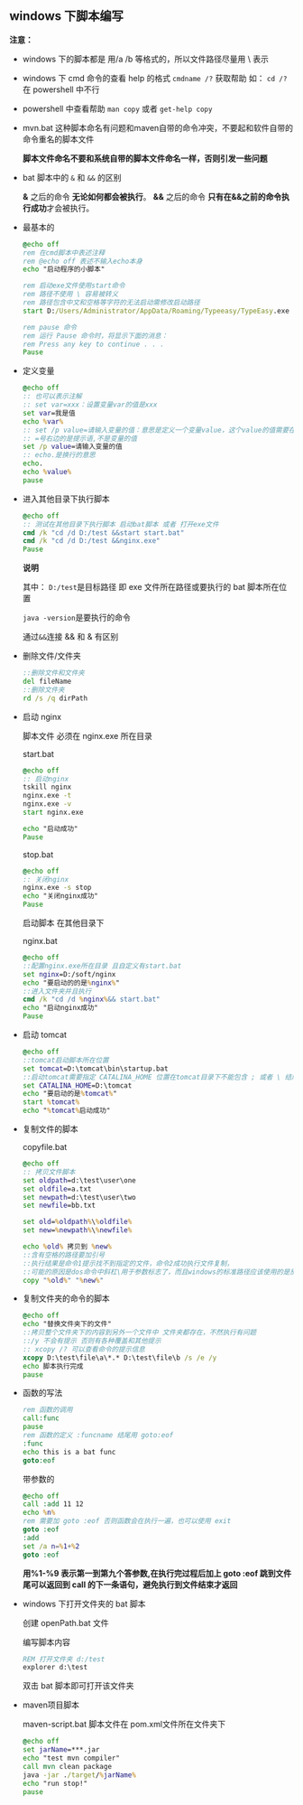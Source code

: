 ## windows 下脚本编写

**注意：**

- windows 下的脚本都是 用/a /b 等格式的，所以文件路径尽量用 \ 表示

- windows 下 cmd 命令的查看 help 的格式 `cmdname /?` 获取帮助 如： `cd /?` 在 powershell 中不行

- powershell 中查看帮助 `man copy` 或者 `get-help copy`

- mvn.bat 这种脚本命名有问题和maven自带的命令冲突，不要起和软件自带的命令重名的脚本文件 

  **脚本文件命名不要和系统自带的脚本文件命名一样，否则引发一些问题**

- bat 脚本中的 `&` 和 `&&` 的区别

  **&** 之后的命令 **无论如何都会被执行**。
  **&&** 之后的命令 **只有在&&之前的命令执行成功**才会被执行。

- 最基本的

  ```bat
  @echo off
  rem 在cmd脚本中表述注释
  rem @echo off 表述不输入echo本身
  echo "启动程序的小脚本"

  rem 启动exe文件使用start命令
  rem 路径不使用 \ 容易被转义
  rem 路径包含中文和空格等字符的无法启动需修改启动路径
  start D:/Users/Administrator/AppData/Roaming/Typeeasy/TypeEasy.exe

  rem pause 命令
  rem 运行 Pause 命令时，将显示下面的消息：
  rem Press any key to continue . . .
  Pause
  ```

- 定义变量

  ```bat
  @echo off
  :: 也可以表示注解
  :: set var=xxx：设置变量var的值是xxx
  set var=我是值
  echo %var%
  :: set /p value=请输入变量的值：意思是定义一个变量value，这个value的值需要在控制台上动态输入
  :: =号右边的是提示语,不是变量的值
  set /p value=请输入变量的值
  :: echo.是换行的意思
  echo.
  echo %value%
  pause
  ```

* 进入其他目录下执行脚本

  ```bat
  @echo off
  :: 测试在其他目录下执行脚本 启动bat脚本 或者 打开exe文件
  cmd /k "cd /d D:/test &&start start.bat"
  cmd /k "cd /d D:/test &&nginx.exe"
  Pause
  ```

  **说明**

  其中：
  `D:/test`是目标路径 即 exe 文件所在路径或要执行的 bat 脚本所在位置

  `java -version`是要执行的命令

  通过`&&`连接 && 和 & 有区别

* 删除文件/文件夹

  ```bat
  ::删除文件和文件夹
  del fileName
  ::删除文件夹
  rd /s /q dirPath
  ```

* 启动 nginx

  脚本文件 必须在 nginx.exe 所在目录

  start.bat

  ```bat
  @echo off
  :: 启动nginx
  tskill nginx
  nginx.exe -t
  nginx.exe -v
  start nginx.exe

  echo "启动成功"
  Pause
  ```

  stop.bat

  ```bat
  @echo off
  :: 关闭nginx
  nginx.exe -s stop
  echo "关闭nginx成功"
  Pause
  ```

  启动脚本 在其他目录下

  nginx.bat

  ```bat
  @echo off
  ::配置nginx.exe所在目录 且自定义有start.bat
  set nginx=D:/soft/nginx
  echo "要启动的的是%nginx%"
  ::进入文件夹并且执行
  cmd /k "cd /d %nginx%&& start.bat"
  echo "启动nginx成功"
  Pause
  ```

* 启动 tomcat

  ```bat
  @echo off
  ::tomcat启动脚本所在位置
  set tomcat=D:\tomcat\bin\startup.bat
  ::启动tomcat需要指定 CATALINA_HOME 位置在tomcat目录下不能包含 ; 或者 \ 结尾
  set CATALINA_HOME=D:\tomcat
  echo "要启动的是%tomcat%"
  start %tomcat%
  echo "%tomcat%启动成功"
  ```

* 复制文件的脚本

  copyfile.bat

  ```bat
  @echo off
  :: 拷贝文件脚本
  set oldpath=d:\test\user\one
  set oldfile=a.txt
  set newpath=d:\test\user\two
  set newfile=bb.txt

  set old=%oldpath%\%oldfile%
  set new=%newpath%\%newfile%

  echo %old% 拷贝到 %new%
  ::含有空格的路径要加引号
  ::执行结果是命令1提示找不到指定的文件，命令2成功执行文件复制，
  ::可能的原因是dos命令中斜杠\用于参数标志了，而且windows的标准路径应该使用的是反斜杠\来分割。
  copy "%old%" "%new%"
  ```

* 复制文件夹的命令的脚本

  ```bat
  @echo off
  echo "替换文件夹下的文件"
  ::拷贝整个文件夹下的内容到另外一个文件中 文件夹都存在，不然执行有问题
  ::/y 不会有提示 否则有各种覆盖和其他提示
  :: xcopy /? 可以查看命令的提示信息
  xcopy D:\test\file\a\*.* D:\test\file\b /s /e /y
  echo 脚本执行完成
  pause
  ```

* 函数的写法

  ```bat
  rem 函数的调用
  call:func
  pause
  rem 函数的定义 :funcname 结尾用 goto:eof
  :func
  echo this is a bat func
  goto:eof
  ```

  带参数的

  ```bat
  @echo off
  call :add 11 12
  echo %n%
  rem 需要加 goto :eof 否则函数会在执行一遍，也可以使用 exit
  goto :eof
  :add
  set /a n=%1+%2
  goto :eof
  ```

  **用%1-%9 表示第一到第九个答参数,在执行完过程后加上 goto :eof 跳到文件尾可以返回到 call 的下一条语句，避免执行到文件结束才返回**

- windows 下打开文件夹的 bat 脚本

  创建 openPath.bat 文件

  编写脚本内容

  ```bat
  REM 打开文件夹 d:/test
  explorer d:\test
  ```

  双击 bat 脚本即可打开该文件夹

- maven项目脚本

  maven-script.bat 脚本文件在 pom.xml文件所在文件夹下
  ```bat
  @echo off
  set jarName=***.jar
  echo "test mvn compiler"
  call mvn clean package
  java -jar ./target/%jarName%
  echo "run stop!"
  pause
  ```